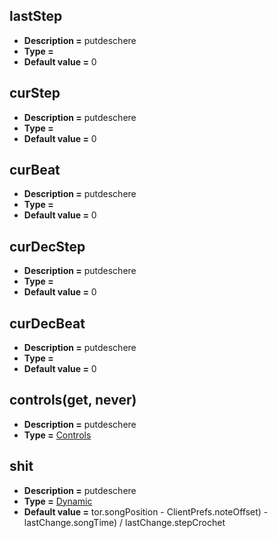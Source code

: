 ## lastStep
* **Description =** putdeschere
* **Type =** [](https://api.haxeflixel.com/Float.html)
* **Default value =** 0

## curStep
* **Description =** putdeschere
* **Type =** [](https://api.haxeflixel.com/Int.html)
* **Default value =** 0

## curBeat
* **Description =** putdeschere
* **Type =** [](https://api.haxeflixel.com/Int.html)
* **Default value =** 0

## curDecStep
* **Description =** putdeschere
* **Type =** [](https://api.haxeflixel.com/Float.html)
* **Default value =** 0

## curDecBeat
* **Description =** putdeschere
* **Type =** [](https://api.haxeflixel.com/Float.html)
* **Default value =** 0

## controls(get, never)
* **Description =** putdeschere
* **Type =** [Controls](https://api.haxeflixel.com/Controls.html)

## shit
* **Description =** putdeschere
* **Type =** [Dynamic](https://api.haxeflixel.com/Dynamic.html)
* **Default value =** tor.songPosition - ClientPrefs.noteOffset) - lastChange.songTime) / lastChange.stepCrochet

